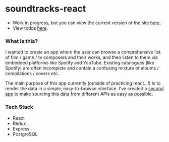 # soundtracks-react
- Work in progress, but you can view the current version of the site [here](https://soundtracks.herokuapp.com/).
- View todos [here](https://github.com/JWLD/soundtracks-react/issues).

### What is this?
I wanted to create an app where the user can browse a comprehensive list of film / game / tv composers and their works, and then listen to them via embedded platforms like Spotify and YouTube. Existing catalogues (like Spotify) are often incomplete and contain a confusing mixture of albums / compilations / covers etc.

The main purpose of this app currently (outside of practicing react...!) is to render the data in a simple, easy-to-browse interface. I've created a [second app](https://github.com/JWLD/data-react) to make sourcing this data from different APIs as easy as possible.

### Tech Stack
- React
- Redux
- Express
- PostgreSQL
